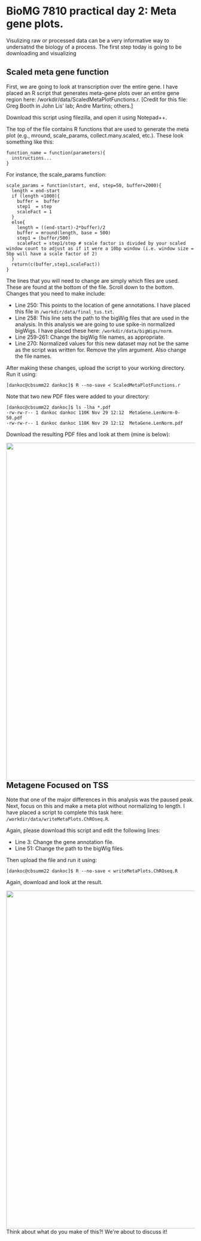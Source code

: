BioMG 7810 practical day 2: Meta gene plots.
============================================

Visulizing raw or processed data can be a very informative way to undersatnd the biology of a process. The first step today is going to be downloading and visualizing 

Scaled meta gene function
-------------------------

First, we are going to look at transcription over the entire gene. I have placed an R script that generates meta-gene plots over an entire gene region here: /workdir/data/ScaledMetaPlotFunctions.r. [Credit for this file: Greg Booth in John Lis' lab; Andre Martins; others.]

Download this script using filezilla, and open it using Notepad++. 

The top of the file contains R functions that are used to generate the meta plot (e.g., mround, scale_params, collect.many.scaled, etc.). These look something like this: 
```
function_name = function(parameters){
  instructions...
}
```

For instance, the scale_params function: 

```
scale_params = function(start, end, step=50, buffer=2000){
  length = end-start
  if (length <1000){
    buffer =  buffer
    step1  = step
    scaleFact = 1
  }
  else{
    length = ((end-start)-2*buffer)/2
    buffer = mround(length, base = 500)
    step1 = (buffer/500)
    scaleFact = step1/step # scale factor is divided by your scaled window count to adjust as if it were a 10bp window (i.e. window size = 5bp will have a scale factor of 2)
  }
  return(c(buffer,step1,scaleFact))
}
```

The lines that you will need to change are simply which files are used. These are found at the bottom of the file. Scroll down to the bottom. Changes that you need to make include: 
* Line 250: This points to the location of gene annotations. I have placed this file in ```/workdir/data/final_tus.txt```.
* Line 258: This line sets the path to the bigWig files that are used in the analysis. In this analysis we are going to use spike-in normalized bigWigs. I have placed these here: ```/workdir/data/bigWigs/norm```.
* Line 259-261: Change the bigWig file names, as appropriate.
* Line 270: Normalized values for this new dataset may not be the same as the script was written for. Remove the ylim argument. Also change the file names.

After making these changes, upload the script to your working directory. Run it using: 
```
[dankoc@cbsumm22 dankoc]$ R --no-save < ScaledMetaPlotFunctions.r 
```

Note that two new PDF files were added to your directory: 
```
[dankoc@cbsumm22 dankoc]$ ls -lha *.pdf
-rw-rw-r-- 1 dankoc dankoc 110K Nov 29 12:12  MetaGene.LenNorm-0-50.pdf
-rw-rw-r-- 1 dankoc dankoc 118K Nov 29 12:12  MetaGene.LenNorm.pdf
```

Download the resulting PDF files and look at them (mine is below):

<img align="left" src="etc\BioHPCpwd." width="900">

Metagene Focused on TSS
-----------------------

Note that one of the major differences in this analysis was the paused peak. Next, focus on this and make a meta plot without normalizing to length. I have placed a script to complete this task here: ```/workdir/data/writeMetaPlots.ChROseq.R```. 

Again, please download this script and edit the following lines: 
* Line 3: Change the gene annotation file.
* Line 51: Change the path to the bigWig files.

Then upload the file and run it using: 
```
[dankoc@cbsumm22 dankoc]$ R --no-save < writeMetaPlots.ChROseq.R
```

Again, download and look at the result. 

<img align="left" src="etc\BioHPCpwd." width="900">

Think about what do you make of this?! We're about to discuss it!
